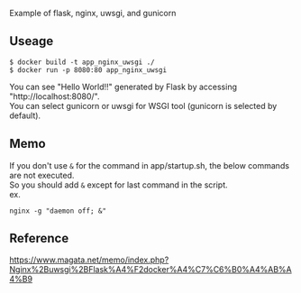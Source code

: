 Example of flask, nginx, uwsgi, and gunicorn
## Useage
```
$ docker build -t app_nginx_uwsgi ./
$ docker run -p 8080:80 app_nginx_uwsgi
```
You can see "Hello World!!" generated by Flask by accessing "http://localhost:8080/".  
You can select gunicorn or uwsgi for WSGI tool (gunicorn is selected by default).

## Memo
If you don't use `&` for the command in app/startup.sh, the below commands are not executed.  
So you should add `&` except for last command in the script.  
ex.
```
nginx -g "daemon off; &"
```

## Reference
https://www.magata.net/memo/index.php?Nginx%2Buwsgi%2BFlask%A4%F2docker%A4%C7%C6%B0%A4%AB%A4%B9
